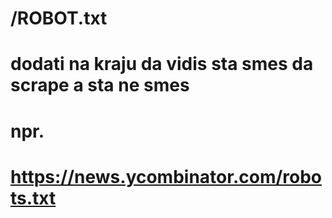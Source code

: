 # /ROBOT.txt
# dodati na kraju da vidis sta smes da scrape a sta ne smes
# npr. 
# https://news.ycombinator.com/robots.txt
